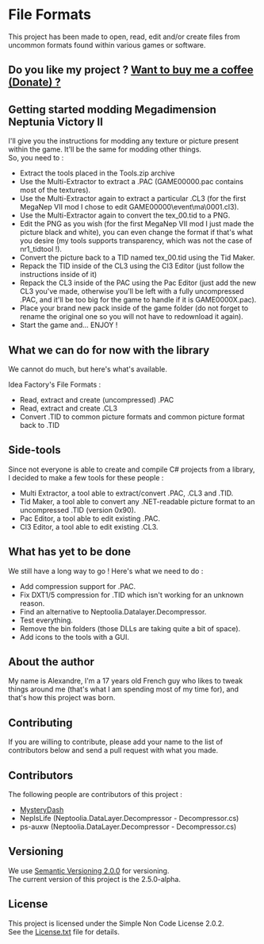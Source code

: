 # File Formats

This project has been made to open, read, edit and/or create files from uncommon formats found within various games or software.

## Do you like my project ? [Want to buy me a coffee (Donate) ?](http://paypal.me/MysteryDash)

## Getting started modding Megadimension Neptunia Victory II

I'll give you the instructions for modding any texture or picture present within the game. It'll be the same for modding other things.  
So, you need to :
* Extract the tools placed in the Tools.zip archive
* Use the Multi-Extractor to extract a .PAC (GAME00000.pac contains most of the textures).
* Use the Multi-Extractor again to extract a particular .CL3 (for the first MegaNep VII mod I chose to edit GAME00000\event\ma\0001.cl3).
* Use the Multi-Extractor again to convert the tex_00.tid to a PNG.
* Edit the PNG as you wish (for the first MegaNep VII mod I just made the picture black and white), you can even change the format if that's what you desire (my tools supports transparency, which was not the case of nr1_tidtool !).
* Convert the picture back to a TID named tex_00.tid using the Tid Maker.
* Repack the TID inside of the CL3 using the Cl3 Editor (just follow the instructions inside of it)
* Repack the CL3 inside of the PAC using the Pac Editor (just add the new CL3 you've made, otherwise you'll be left with a fully uncompressed .PAC, and it'll be too big for the game to handle if it is GAME0000X.pac).
* Place your brand new pack inside of the game folder (do not forget to rename the original one so you will not have to redownload it again).
* Start the game and... ENJOY !

## What we can do for now with the library

We cannot do much, but here's what's available.

Idea Factory's File Formats :
* Read, extract and create (uncompressed) .PAC
* Read, extract and create .CL3
* Convert .TID to common picture formats and common picture format back to .TID

## Side-tools

Since not everyone is able to create and compile C# projects from a library, I decided to make a few tools for these people :
* Multi Extractor, a tool able to extract/convert .PAC, .CL3 and .TID.
* Tid Maker, a tool able to convert any .NET-readable picture format to an uncompressed .TID (version 0x90).
* Pac Editor, a tool able to edit existing .PAC.
* Cl3 Editor, a tool able to edit existing .CL3.

## What has yet to be done

We still have a long way to go ! Here's what we need to do :
* Add compression support for .PAC.
* Fix DXT1/5 compression for .TID which isn't working for an unknown reason.
* Find an alternative to Neptoolia.Datalayer.Decompressor.
* Test everything.
* Remove the bin folders (those DLLs are taking quite a bit of space).
* Add icons to the tools with a GUI.

## About the author

My name is Alexandre, I'm a 17 years old French guy who likes to tweak things around me (that's what I am spending most of my time for), and that's how this project was born.

## Contributing

If you are willing to contribute, please add your name to the list of contributors below and send a pull request with what you made.

## Contributors

The following people are contributors of this project :
- [MysteryDash](https://github.com/MysteryDash)
- NepIsLife (Neptoolia.DataLayer.Decompressor - Decompressor.cs)
- ps-auxw (Neptoolia.DataLayer.Decompressor - Decompressor.cs)

## Versioning

We use [Semantic Versioning 2.0.0](http://semver.org/) for versioning.  
The current version of this project is the 2.5.0-alpha.

## License

This project is licensed under the Simple Non Code License 2.0.2.  
See the [License.txt](License.txt) file for details.
